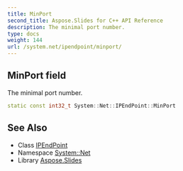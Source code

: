 ```yaml
---
title: MinPort
second_title: Aspose.Slides for C++ API Reference
description: The minimal port number.
type: docs
weight: 144
url: /system.net/ipendpoint/minport/
---
```

## MinPort field


The minimal port number.

```cpp
static const int32_t System::Net::IPEndPoint::MinPort
```

## See Also

* Class [IPEndPoint](../)
* Namespace [System::Net](../../)
* Library [Aspose.Slides](../../../)